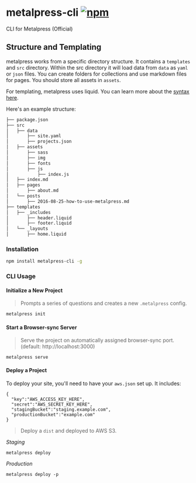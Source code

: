 # metalpress-cli [![npm](https://img.shields.io/npm/v/metalpress-cli.svg?maxAge=2592000?style=flat-square)](https://www.npmjs.com/package/metalpress-cli)

CLI for Metalpress (Official)

## Structure and Templating

metalpress works from a specific directory structure. It contains a `templates` and `src` directory. Within the src directory it will load data from `data` as `yaml` or `json` files. You can create folders for collections and use markdown files for pages. You should store all assets in `assets`.

For templating, metalpress uses liquid. You can learn more about the [syntax here](https://github.com/leizongmin/tinyliquid).

Here's an example structure:

```sh
├── package.json
├── src
│   ├── data
│       ├── site.yaml
│       ├── projects.json
│   ├── assets
│       ├── sass
│       ├── img
│       ├── fonts
│       ├── js
│           ├── index.js
│   ├── index.md
│   ├── pages
│       ├── about.md
│   └── posts
│       ├── 2016-08-25-how-to-use-metalpress.md
├── templates
│   ├── _includes
│       ├── header.liquid
│       ├── footer.liquid
│   └── _layouts
│       ├── home.liquid
```


### Installation

```sh
npm install metalpress-cli -g
```


### CLI Usage

#### Initialize a New Project

> Prompts a series of questions and creates a new `.metalpress` config.

```sh
metalpress init
```

#### Start a Browser-sync Server

> Serve the project on automatically assigned browser-sync port. (default: http://localhost:3000)

```
metalpress serve
```

#### Deploy a Project

To deploy your site, you'll need to have your `aws.json` set up. It includes:

```
{
  "key":"AWS_ACCESS_KEY_HERE",
  "secret":"AWS_SECRET_KEY_HERE",
  "stagingBucket":"staging.example.com",
  "productionBucket":"example.com"
}
```

> Deploy a `dist` and deployed to AWS S3.

*Staging*
```
metalpress deploy
```

*Production*
```
metalpress deploy -p
```
